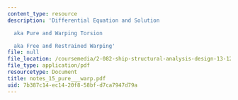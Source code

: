 ```yaml
---
content_type: resource
description: 'Differential Equation and Solution

  aka Pure and Warping Torsion

  aka Free and Restrained Warping'
file: null
file_location: /coursemedia/2-082-ship-structural-analysis-design-13-122-spring-2003/7b387c14ec1420f858bfd7ca7947d79a_notes_15_pure___warp.pdf
file_type: application/pdf
resourcetype: Document
title: notes_15_pure___warp.pdf
uid: 7b387c14-ec14-20f8-58bf-d7ca7947d79a
---
```

